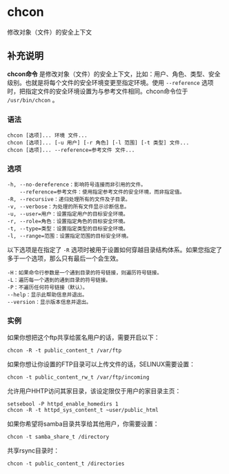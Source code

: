 #  chcon

修改对象（文件）的安全上下文

##  补充说明

**chcon命令** 是修改对象（文件）的安全上下文，比如：用户、角色、类型、安全级别。也就是将每个文件的安全环境变更至指定环境。使用 `
--reference ` 选项时，把指定文件的安全环境设置为与参考文件相同。chcon命令位于 ` /usr/bin/chcon ` 。

###  语法

    
    
    chcon [选项]... 环境 文件...
    chcon [选项]... [-u 用户] [-r 角色] [-l 范围] [-t 类型] 文件...
    chcon [选项]... --reference=参考文件 文件...
    

###  选项

    
    
    -h, --no-dereference：影响符号连接而非引用的文件。
        --reference=参考文件：使用指定参考文件的安全环境，而非指定值。
    -R, --recursive：递归处理所有的文件及子目录。
    -v, --verbose：为处理的所有文件显示诊断信息。
    -u, --user=用户：设置指定用户的目标安全环境。
    -r, --role=角色：设置指定角色的目标安全环境。
    -t, --type=类型：设置指定类型的目标安全环境。
    -l, --range=范围：设置指定范围的目标安全环境。
    

以下选项是在指定了 ` -R ` 选项时被用于设置如何穿越目录结构体系。如果您指定了多于一个选项，那么只有最后一个会生效。

    
    
    -H：如果命令行参数是一个通到目录的符号链接，则遍历符号链接。
    -L：遍历每一个遇到的通到目录的符号链接。
    -P：不遍历任何符号链接（默认）。
    --help：显示此帮助信息并退出。
    --version：显示版本信息并退出。
    

###  实例

如果你想把这个ftp共享给匿名用户的话，需要开启以下：

    
    
    chcon -R -t public_content_t /var/ftp
    

如果你想让你设置的FTP目录可以上传文件的话，SELINUX需要设置：

    
    
    chcon -t public_content_rw_t /var/ftp/incoming
    

允许用户HHTP访问其家目录，该设定限仅于用户的家目录主页：

    
    
    setsebool -P httpd_enable_homedirs 1
    chcon -R -t httpd_sys_content_t ~user/public_html
    

如果你希望将samba目录共享给其他用户，你需要设置：

    
    
    chcon -t samba_share_t /directory
    

共享rsync目录时：

    
    
    chcon -t public_content_t /directories
    

